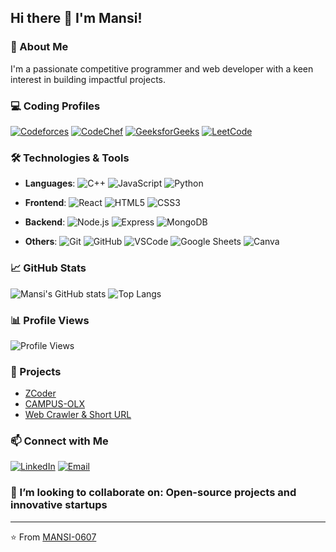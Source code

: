 ## Hi there <span class="wave">👋</span> I'm Mansi!


<!--
**MANSI-0607/MANSI-0607** is a ✨ _special_ ✨ repository because its `README.md` (this file) appears on your GitHub profile.

Here are some ideas to get you started:
-->

### 🌟 About Me
I'm a passionate competitive programmer and web developer with a keen interest in building impactful projects. 

### 💻 Coding Profiles
[![Codeforces](https://img.shields.io/badge/Codeforces-1F8ACB?style=for-the-badge&logo=codeforces&logoColor=white&link=https://codeforces.com/profile/mansimayank2002)](https://codeforces.com/profile/mansimayank2002)
[![CodeChef](https://img.shields.io/badge/CodeChef-5B4638?style=for-the-badge&logo=codechef&logoColor=white&link=https://www.codechef.com/users/mansi_codes)](https://www.codechef.com/users/mansi_codes)
[![GeeksforGeeks](https://img.shields.io/badge/GeeksforGeeks-0F9D58?style=for-the-badge&logo=geeksforgeeks&logoColor=white&link=https://www.geeksforgeeks.org/user/mansimayu6hh/)](https://www.geeksforgeeks.org/user/mansimayu6hh/)
[![LeetCode](https://img.shields.io/badge/LeetCode-FFA116?style=for-the-badge&logo=leetcode&logoColor=white&link=https://leetcode.com/u/mansi_codes/)](https://leetcode.com/u/mansi_codes/)


### 🛠️ Technologies & Tools
- **Languages**: 
  ![C++](https://img.shields.io/badge/C++-00599C?style=for-the-badge&logo=cplusplus&logoColor=white)
  ![JavaScript](https://img.shields.io/badge/JavaScript-323330?style=for-the-badge&logo=javascript&logoColor=F7DF1E) 
  ![Python](https://img.shields.io/badge/Python-3776AB?style=for-the-badge&logo=python&logoColor=white) 

- **Frontend**: 
  ![React](https://img.shields.io/badge/React-20232A?style=for-the-badge&logo=react&logoColor=61DAFB) 
  ![HTML5](https://img.shields.io/badge/HTML5-E34F26?style=for-the-badge&logo=html5&logoColor=white) 
  ![CSS3](https://img.shields.io/badge/CSS3-1572B6?style=for-the-badge&logo=css3&logoColor=white)

- **Backend**: 
  ![Node.js](https://img.shields.io/badge/Node.js-339933?style=for-the-badge&logo=nodedotjs&logoColor=white) 
  ![Express](https://img.shields.io/badge/Express.js-000000?style=for-the-badge&logo=express&logoColor=white) 
  ![MongoDB](https://img.shields.io/badge/MongoDB-4EA94B?style=for-the-badge&logo=mongodb&logoColor=white)

- **Others**: 
  ![Git](https://img.shields.io/badge/Git-F05032?style=for-the-badge&logo=git&logoColor=white) 
  ![GitHub](https://img.shields.io/badge/GitHub-181717?style=for-the-badge&logo=github&logoColor=white)
  ![VSCode](https://img.shields.io/badge/VS_Code-007ACC?style=for-the-badge&logo=visual-studio-code&logoColor=white)
  ![Google Sheets](https://img.shields.io/badge/Google_Sheets-34A853?style=for-the-badge&logo=googlesheets&logoColor=white)
  ![Canva](https://img.shields.io/badge/Canva-00C4CC?style=for-the-badge&logo=canva&logoColor=white)

### 📈 GitHub Stats
![Mansi's GitHub stats](https://github-readme-stats.vercel.app/api?username=MANSI-0607&show_icons=true&theme=radical)
![Top Langs](https://github-readme-stats.vercel.app/api/top-langs/?username=MANSI-0607&layout=compact&theme=radical)

### 📊 Profile Views
![Profile Views](https://komarev.com/ghpvc/?username=MANSI-0607&style=flat-square&color=blue)

### 📂 Projects
- [ZCoder](https://github.com/MANSI-0607/zcoder_) 
- [CAMPUS-OLX](https://github.com/MANSI-0607/CAMPUS-OLX)
- [Web Crawler & Short URL](https://github.com/MANSI-0607/CAMPUS-OLX)

### 📫 Connect with Me
[![LinkedIn](https://img.shields.io/badge/-LinkedIn-blue?style=for-the-badge&logo=LinkedIn&logoColor=white&link=https://www.linkedin.com/in/mansi-gupta-iitg/)](https://www.linkedin.com/in/mansi-gupta-iitg/)
[![Email](https://img.shields.io/badge/-Email-D14836?style=for-the-badge&logo=gmail&logoColor=white&link=mailto:mansimayank2002@gmail.com)](mailto:mansimayank2002@gmail.com)


### 👯 I’m looking to collaborate on: **Open-source projects and innovative startups**


---

⭐️ From [MANSI-0607](https://github.com/MANSI-0607)

